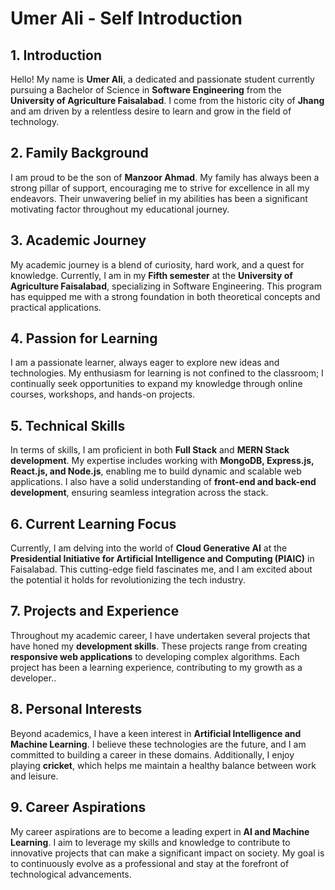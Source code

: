 # Umer Ali - Self Introduction

## 1. Introduction

Hello! My name is **Umer Ali**, a dedicated and passionate student currently pursuing a Bachelor of Science in **Software Engineering** from the **University of Agriculture Faisalabad**. I come from the historic city of **Jhang** and am driven by a relentless desire to learn and grow in the field of technology.

## 2. Family Background

I am proud to be the son of **Manzoor Ahmad**. My family has always been a strong pillar of support, encouraging me to strive for excellence in all my endeavors. Their unwavering belief in my abilities has been a significant motivating factor throughout my educational journey.

## 3. Academic Journey

My academic journey is a blend of curiosity, hard work, and a quest for knowledge. Currently, I am in my **Fifth semester** at the **University of Agriculture Faisalabad**, specializing in Software Engineering. This program has equipped me with a strong foundation in both theoretical concepts and practical applications.

## 4. Passion for Learning

I am a passionate learner, always eager to explore new ideas and technologies. My enthusiasm for learning is not confined to the classroom; I continually seek opportunities to expand my knowledge through online courses, workshops, and hands-on projects.

## 5. Technical Skills

In terms of skills, I am proficient in both **Full Stack** and **MERN Stack development**. My expertise includes working with **MongoDB, Express.js, React.js, and Node.js**, enabling me to build dynamic and scalable web applications. I also have a solid understanding of **front-end and back-end development**, ensuring seamless integration across the stack.

## 6. Current Learning Focus

Currently, I am delving into the world of **Cloud Generative AI** at the **Presidential Initiative for Artificial Intelligence and Computing (PIAIC)** in Faisalabad. This cutting-edge field fascinates me, and I am excited about the potential it holds for revolutionizing the tech industry.

## 7. Projects and Experience

Throughout my academic career, I have undertaken several projects that have honed my **development skills**. These projects range from creating **responsive web applications** to developing complex algorithms. Each project has been a learning experience, contributing to my growth as a developer..

## 8. Personal Interests

Beyond academics, I have a keen interest in **Artificial Intelligence and Machine Learning**. I believe these technologies are the future, and I am committed to building a career in these domains. Additionally, I enjoy playing **cricket**, which helps me maintain a healthy balance between work and leisure.

## 9. Career Aspirations

My career aspirations are to become a leading expert in **AI and Machine Learning**. I aim to leverage my skills and knowledge to contribute to innovative projects that can make a significant impact on society. My goal is to continuously evolve as a professional and stay at the forefront of technological advancements.
